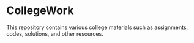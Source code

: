 # CollegeWork
This repository contains various college materials such as assignments, codes, solutions, and other resources.
